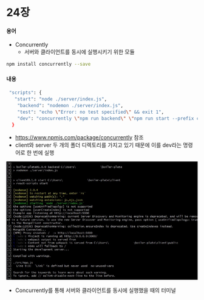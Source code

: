 # 24장
#### 용어
- Concurrently
    - 서버와 클라이언트를 동시에 실행시키기 위한 모듈

```sh
npm install concurrently --save
```

#### 내용

```sh
 "scripts": {
   "start": "node ./server/index.js",
    "backend": "nodemon ./server/index.js",
    "test": "echo \"Error: no test specified\" && exit 1",
    "dev": "concurrently \"npm run backend\" \"npm run start --prefix client\""
  }
```
- https://www.npmjs.com/package/concurrently 참조 
- client와 server 두 개의 폴더 디렉토리를 가지고 있기 때문에 이를 dev라는 명령어로 한 번에 실행 

![1](./images/24-1.jpg)
- Concurrently를 통해 서버와 클라이언트를 동시에 실행했을 때의 터미널 